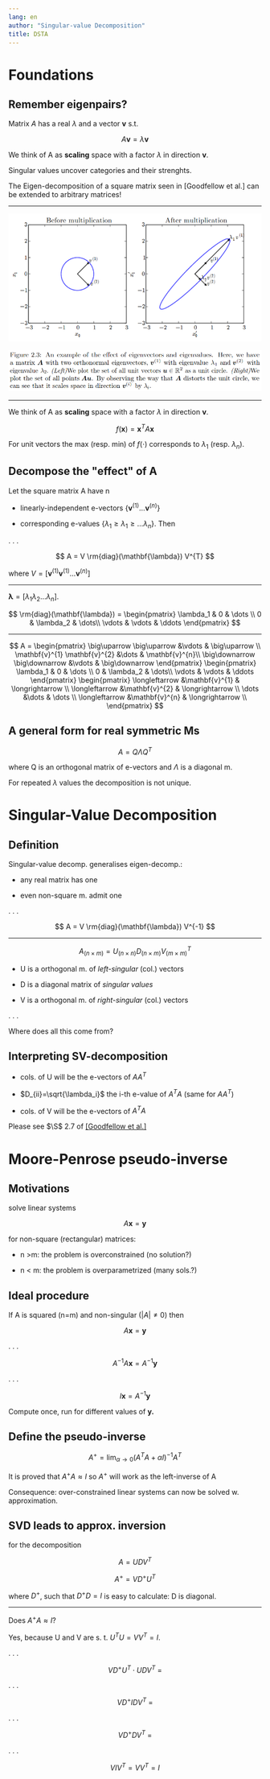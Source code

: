 ```yaml
---
lang: en
author: "Singular-value Decomposition"
title: DSTA
---
```


<!-------------------------------------------------------------->
# Foundations

## Remember eigenpairs?

Matrix $A$ has a real $\lambda$ and a vector $\mathbf{v}$ s.t.

$$A\mathbf{v} = \lambda \mathbf{v}$$

We think of A as __scaling__ space with a factor $\lambda$ in direction $\mathbf{v}$.

Singular values uncover categories and their strenghts.

The Eigen-decomposition of a square matrix seen in [Goodfellow et al.] can be extended to arbitrary matrices!

-----

![Epairs](./imgs/eigenpairs.png)

![Epairs 2](./imgs/eigenpairs-caption.png)

-----

We think of A as __scaling__ space with a factor $\lambda$ in direction $\mathbf{v}$.

$$
f(\mathbf{x}) = \mathbf{x}^T A \mathbf{x}
$$

For unit vectors the max (resp. min) of $f(\cdot)$ corresponds to $\lambda_1$ (resp. $\lambda_n$).

## Decompose the "effect" of A

Let the square matrix A have n  

- linearly-independent e-vectors $\{ \mathbf{v}^{(1)}\dots \mathbf{v}^{(n)}\}$

- corresponding e-values $\{\lambda_1 \ge \lambda_1 \ge \dots \lambda_n\}$. Then  

. . .  

$$
A = V \rm{diag}(\mathbf{\lambda}) V^{T}
$$

where $V = [\mathbf{v}^{(1)} \mathbf{v}^{(1)}\dots \mathbf{v}^{(n)}]$

-----

$\mathbf{\lambda} = [\lambda_1 \lambda_2\dots \lambda_n]$.

$$ \rm{diag}(\mathbf{\lambda}) = 
\begin{pmatrix}
\lambda_1 & 0 & \dots \\
0 & \lambda_2 & \dots\\
\vdots & \vdots & \ddots
\end{pmatrix}
$$

-----

$$ A = 
\begin{pmatrix}
\big\uparrow    \big\uparrow   &\vdots & \big\uparrow \\
\mathbf{v}^{1}  \mathbf{v}^{2} &\dots  & \mathbf{v}^{n}\\
\big\downarrow  \big\downarrow &\vdots & \big\downarrow 
\end{pmatrix}
\begin{pmatrix}
\lambda_1 & 0 & \dots \\
0 & \lambda_2 & \dots\\
\vdots & \vdots & \ddots 
\end{pmatrix}
\begin{pmatrix}
\longleftarrow  &\mathbf{v}^{1}  & \longrightarrow \\
\longleftarrow  &\mathbf{v}^{2}  & \longrightarrow \\
\dots &\dots & \dots \\
\longleftarrow  &\mathbf{v}^{n}  & \longrightarrow \\
\end{pmatrix}
$$

## A general form for real symmetric Ms

$$
A = Q \Lambda Q^T
$$

where Q is an orthogonal matrix of e-vectors and $\Lambda$ is a diagonal m.

For repeated $\lambda$ values the decomposition is not unique.

<!-- ------------------------------------- -->
# Singular-Value Decomposition

## Definition

Singular-value decomp. generalises eigen-decomp.:

- any real matrix has one

- even non-square m. admit one

. . .

$$
A = V \rm{diag}(\mathbf{\lambda}) V^{-1}
$$

-----

$$
A_{(n \times m)} = U_{(n \times n)} D_{(n \times m)} V^T_{(m \times m)}
$$

- U is a orthogonal m. of *left-singular* (col.) vectors

- D is a diagonal matrix of *singular values*

- V is a orthogonal m. of *right-singular* (col.) vectors

. . .

Where does all this come from?

## Interpreting SV-decomposition

- cols. of U will be the e-vectors of $AA^T$

- $D_{ii}=\sqrt{\lambda_i}$ the i-th e-value of $A^T A$ (same for $AA^T$)

- cols. of V will be the e-vectors of $A^T A$

Please see $\S$ 2.7 of [[Goodfellow et al.]](https://www.deeplearningbook.org/contents/linear_algebra.html)

<!-- --------------------------------------------- -->
# Moore-Penrose pseudo-inverse

## Motivations

solve linear systems  

$$
A\mathbf{x} = \mathbf{y}
$$

for non-square (rectangular) matrices:

- n >m: the problem is overconstrained (no solution?)

- n < m: the problem is overparametrized (many sols.?)

## Ideal procedure

If A is squared (n=m) and non-singular ($|A|\neq 0$) then

$$
A\mathbf{x} = \mathbf{y}
$$

. . .

$$
A^{-1}A\mathbf{x} = A^{-1} \mathbf{y}
$$

. . .

$$
I\mathbf{x} = A^{-1} \mathbf{y}
$$

Compute once, run for different values of __y.__

## Define the pseudo-inverse

$$
A^+ = \lim_{\alpha\rightarrow 0} (A^TA + \alpha I)^{-1}A^T
$$

It is proved that $A^+ A \approx I$ so $A^+$ will work as the left-inverse of A

Consequence: over-constrained linear systems can now be solved w. approximation.

## SVD leads to approx. inversion

for the decomposition

$$
A = UDV^T
$$

$$
A^+ = VD^+ U^T
$$

where $D^+$, such that $D^+D=I$ is easy to calculate: D is diagonal.

-----

Does $A^+ A \approx I$?

Yes, because U and V are s. t. $U^T U = VV^T=I$.

. . .  

$$
VD^+ U^T \cdot UDV^T\ =
$$

. . .

$$
VD^+ I DV^T\ =
$$

. . .

$$
VD^+ DV^T \ =
$$

. . .

$$
V I V^T   = V V^T = I
$$
